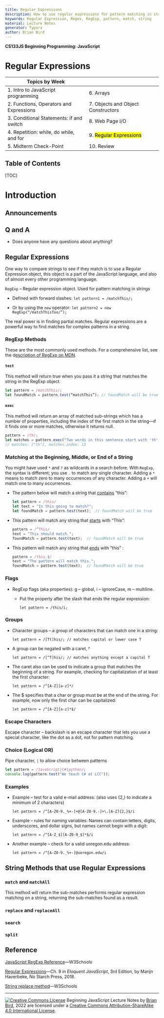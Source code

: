 ```yaml
---
title: Regular Expressions
description: How to use regular expressions for pattern matching in strings.
keywords: Regular Expression, Regex, RegExp, pattern, match, string
material: Lecture Notes
generator: Typora
author: Brian Bird
---
```




**CS133JS Beginning Programming: JavaScript**

<h1>Regular Expressions</h1>


| Topics by Week                           |                                     |
| ---------------------------------------- | ----------------------------------- |
| 1. Intro to JavaScript programming       | 6. Arrays                           |
| 2. Functions, Operators and Expressions  | 7. Objects and Object Constructors  |
| 3. Conditional Statements: if and switch | 8. Web Page I/O                     |
| 4. Repetition: while, do while, and for  | 9. <mark>Regular Expressions</mark> |
| 5. Midterm Check-Point                   | 10. Review                          |


<h2>Table of Contents</h2>

[TOC]

# Introduction

## Announcements



## Q and A

- Does anyone have any questions about anything?

  

## Regular Expressions

One way to compare strings to see if they match is to use a  Regular Expression object, this object is a part of the JavaScript language, and also of almost every other programming language.

`RegExp` – Regular expression object. Used for pattern matching in strings

- Defined with forward slashes: `let pattern1 = /matchThis/;`

- Or by using the `new` operator: `let pattern2 = new RegExp(“/matchThisToo/”);`

The real power is in finding partial matches. Regular expressions are a powerful way to find matches for complex patterns in a string.

### RegExp Methods

These are the most commonly used methods. For a comprehensive list, see the d[escription of RegExp on MDN](https://developer.mozilla.org/en-US/docs/Web/JavaScript/Reference/Global_Objects/RegExp).

#### `test`  

This method will return true when you pass it a string that matches the string in the RegExp object.

```javascript
let pattern = /matchThis/;
let foundMatch = pattern.test(“matchThis”); // foundMatch will be true
```

#### `exec`

This method will return an array of matched sub-strings which has a number of properties, including the index of the first match in the string&mdash;if it finds one or more matches, otherwise it returns null.

```javascript
pattern = /th/;
let matches = pattern.exec("Two words in this sentence start with 'th'.");
// matches: ["th"], matches.index: 13
```



### Matching at the Beginning, Middle, or End of a String

You might have used `*` and `?` as wildcards in a search before. 
 With `RegExp`, the syntax is different; you use `.` to match any single character. 
 Adding a `*` means to match zero to many occurrences of any character. 
 Adding a `+` will match one to many occurrences.

- The pattern below will match a string that <u>contains</u> “this”:

   ````javascript
   let pattern = /this/
   let text = "Is this going to match?";
   let foundMatch = pattern.test(text);  // foundMatch will be true
   ````

- This pattern will match any string that <u>starts</u> with “This”:

   ````javascript
  pattern = /^This/
  text = "This should match.";
  foundMatch = pattern.test(text);  // foundMatch will be true
   ````

- This pattern will match any string that <u>ends</u> with “this” : 

  ````javascript
  pattern = /this.$/
  text = "The pattern will match this.";
  foundMatch = pattern.test(text);  // foundMatch will be true
  ````

### Flags

- RegExp flags (aka properties): g – global, i – ignoreCase, m – multiline.

  - Put the property after the slash that ends the regular expression: 

    `let pattern = /this/i;`

### Groups

- Character groups – a group of characters that can match one in a string:

  `let pattern = /[Tt]his/; // matches capital or lower case T`

- A group can be negated with a caret, ^ 

  `let pattern = /[^T]his/; // matches anything except a capital T`

- The caret also can be used to indicate a group that matches the beginning of a string. For example, checking for capitalization of at least the first character: 

  `let pattern = /^[A-Z][a-z]*/`

- The $ specifies that a char or group must be at the end of the string. For example, now only the first char can be capitalized:  

  `let pattern = /^[A-Z][a-z]*$/`

###  Escape Characters

Escape character – backslash is an escape character that lets you use a special character, like the dot as a dot, not for pattern matching. 

### Choice (Logical OR)

Pipe character, `|` to allow choice between patterns 

````javascript
let pattern = /JavaScript|C#|python/;
console.log(pattern.test("We teach C# at LCC"));
````

### Examples

- Example – test for a valid e-mail address: 
   (also uses {2,} to indicate a minimum of 2 characters)

  `let pattern = /^[A-Z0-9._%+-]+@[A-Z0-9.-]+\.[A-Z]{2,}$/i`

- Example – rules for naming variables:  Names can contain letters, digits, underscores, and dollar signs, but names cannot begin with a digit: 

  `let pattern = /^[A-Z_$][A-Z0-9_$]*$/i`

- Another example – check for a valid uoregon.edu address:

  `let pattern = /^[A-Z0-9._%+-]@uoregon.edu/i`



## String Methods that use Regular Expressions

### `match` and `matchAll`

This method will return the sub-matches performs regular expression matching on a string, returning the sub-matches found as a result.

### `replace` and `replaceAll`

### `search` 

### `split`

### 

## Reference

[JavaScript RegExp Reference](http://www.w3schools.com/jsref/jsref_obj_regexp.asp)&mdash;W3Schools

[Regular Expressions](https://eloquentjavascript.net/09_regexp.html)&mdash;Ch. 9 in *Eloquent JavaScript*, 3rd Edition, by Marijn Haverbeke, No Starch Press, 2018.

[String replace method](https://www.w3schools.com/jsref/jsref_replace.asp)&mdash;W3Schools

------

[![Creative Commons License](https://i.creativecommons.org/l/by-sa/4.0/88x31.png)](http://creativecommons.org/licenses/by-sa/4.0/) Beginning JavaScript Lecture Notes by [Brian Bird](https://profbird.online), <time>2022</time> are licensed under a [Creative Commons Attribution-ShareAlike 4.0 International License](http://creativecommons.org/licenses/by-sa/4.0/). 